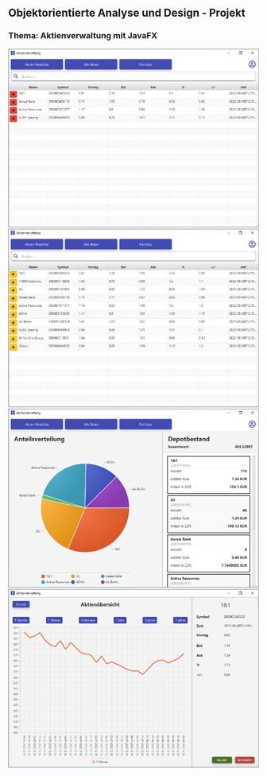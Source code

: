 ## Objektorientierte Analyse und Design - Projekt
### Thema: Aktienverwaltung mit JavaFX

![Screenshot](P1.PNG)
![Screenshot](P2.PNG)
![Screenshot](P3.PNG)
![Screenshot](P4.PNG)
